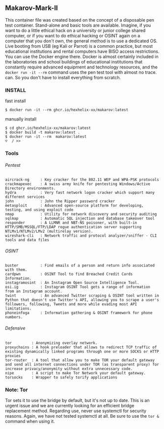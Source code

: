 ## Makarov-Mark-II
This container file was created based on the concept of a disposable pen test container. Stand-alone and basic tools are available. Imagine, if you want to do a little ethical hack on a university or junior college shared computer, or if you want to do ethical hacking or OSINT again on a computer that you don't own, the general method is to use a dedicated OS. Live booting from USB (eg Kali or Parrot) is a common practice, but most educational institutions and rental computers have BISO access restrictions. You can use the Docker engine there. Docker is almost certainly included in the laboratories and school buildings of educational institutions that constantly require advanced equipment and technology resources, and the `docker run -it --rm` command uses the pen test tool with almost no trace. can. So you don't have to install everything from scratch. 

### INSTALL
fast install
```shell
$ docker run -it --rm ghcr.io/hexhelix-xx/makarov:latest
```
manually install
```
$ cd ghcr.io/hexhelix-xx/makarov:latest
$ docker build -t makarov:latest .
$ docker run -it --rm  makarov:latest 
▽  / >>
```

### Tools
###### Pentest
```
aircrack-ng     : Key cracker for the 802.11 WEP and WPA-PSK protocols
crackmapexec    : A swiss army knife for pentesting Windows/Active Directory environments.
hydra           : Very fast network logon cracker which support many different services
john            : John the Ripper password cracker
metasploit      : Advanced open-source platform for developing, testing, and using exploit code
nmap            : Utility for network discovery and security auditing
sqlmap          : Automatic SQL injection and database takeover tool
responder       : A LLMNR and NBT-NS poisoner, with built-in HTTP/SMB/MSSQL/FTP/LDAP rogue authentication server supporting NTLMv1/NTLMv2/LMv2 (multirelay version).
wireshark-cli   : Network traffic and protocol analyzer/sniffer - CLI tools and data files
```
###### OSINT
```
buster          : Find emails of a person and return info associated with them.
cardpwn         : OSINT Tool to find Breached Credit Cards Information.
instagramosint  : An Instagram Open Source Intelligence Tool.
osi.ig          : Instagram OSINT Tool gets a range of information from an Instagram account.
twint           : An advanced Twitter scraping & OSINT tool written in Python that doesn't use Twitter's API, allowing you to scrape a user's followers, following, Tweets and more while evading most API limitations.
phoneinfoga     : Information gathering & OSINT framework for phone numbers.
```
###### Defensive
```
tor         : Anonymizing overlay network.
proxychains : A hook preloader that allows to redirect TCP traffic of existing dynamically linked programs through one or more SOCKS or HTTP proxies
tor-router  : A tool that allow you to make TOR your default gateway and send all internet connections under TOR (as transparent proxy) for increase privacy/anonymity without extra unnecessary code.
nipe        : A script to make Tor Network your default gateway.
torsocks    : Wrapper to safely torify applications
```
### Note: Tor
Tor sets it to use the bridge by default, but it's not up to date. This is an urgent issue and we are currently looking for an efficient bridge replacement method.
Regarding use, never use systemctl for security reasons. Again, we have not tested systemctl at all. Be sure to use the `tor &` command when using it. 
